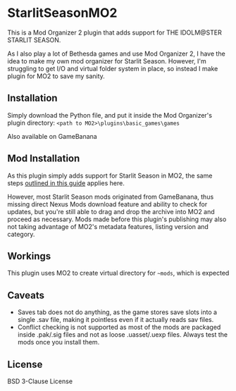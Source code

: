 # StarlitSeasonMO2
This is a Mod Organizer 2 plugin that adds support for THE IDOLM@STER STARLIT SEASON.

As I also play a lot of Bethesda games and use Mod Organizer 2, I have the idea to make my own mod organizer for Starlit Season.
However, I'm struggling to get I/O and virtual folder system in place, so instead I make plugin for MO2 to save my sanity.

## Installation
Simply download the Python file, and put it inside the Mod Organizer's plugin directory:
`<path to MO2>\plugins\basic_games\games`

Also available on GameBanana

## Mod Installation

As this plugin simply adds support for Starlit Season in MO2, the same steps
[outlined in this guide](https://stepmodifications.org/wiki/Guide:Mod_Organizer#First-Launch_Setup) applies here.

However, most Starlit Season mods originated from GameBanana, thus missing direct Nexus Mods download feature and ability to check for updates,
but you're still able to drag and drop the archive into MO2 and proceed as necessary. Mods made before this plugin's publishing may also not
taking advantage of MO2's metadata features, listing version and category.

## Workings
This plugin uses MO2 to create virtual directory for `~mods`, which is expected

## Caveats
- Saves tab does not do anything, as the game stores save slots into a single .sav file, making it pointless even if it actually reads sav files.
- Conflict checking is not supported as most of the mods are packaged inside .pak/.sig files and not as loose .uasset/.uexp files. Always test the mods once you install them.

## License

BSD 3-Clause License
